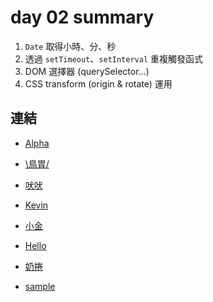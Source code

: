 # day 02 summary

1. `Date` 取得小時、分、秒
2. 透過 `setTimeout`、`setInterval` 重複觸發函式
3. DOM 選擇器 (querySelector...)
4. CSS transform (origin & rotate) 運用

## 連結

- [Alpha](https://rabbittee.github.io/JavaScript30/day02/alpha/dist/)
- [\鳥胃/](https://rabbittee.github.io/JavaScript30/day02/erica/)
- [吠吠](https://rabbittee.github.io/JavaScript30/day02/haha/)
- [Kevin](https://rabbittee.github.io/JavaScript30/day02/kevin/)
- [小金](https://rabbittee.github.io/JavaScript30/day02/kim/)
- [Hello](https://rabbittee.github.io/JavaScript30/day02/kirby/)
- [奶捲](https://rabbittee.github.io/JavaScript30/day02/recoil/)

- [sample](https://rabbittee.github.io/JavaScript30/day02/sample/)
